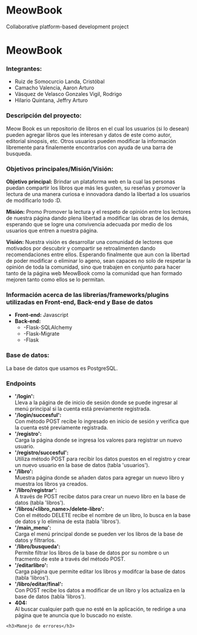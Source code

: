 # MeowBook
Collaborative platform-based development project
    <h1>MeowBook</h1>
    <h3>Integrantes:</h3>
    <ul>
        <li>Ruiz de Somocurcio Landa, Cristóbal</li>
        <li>Camacho Valencia, Aaron Arturo</li>
        <li>Vásquez de Velasco Gonzales Vigil, Rodrigo</li>
        <li>Hilario Quintana, Jeffry Arturo</li>
    </ul>
    <h3>Descripción del proyecto:</h3>
    <p>Meow Book es un repositorio de libros en el cual los usuarios (si lo desean) pueden agregar libros
        que les interesan y datos de este como autor, editorial sinopsis, etc. Otros usuarios pueden modificar
        la información libremente para finalemente encontrarlos con ayuda de una barra de busqueda.
    </p>
    <h3>Objetivos principales/Misión/Visión:</h3>
    <p><strong>Objetivo principal:</strong> Brindar un plataforma web en la cual las personas puedan compartir
        los libros que más les gusten, su reseñas y promover la lectura de una manera curiosa e innovadora
        dando la libertad a los usuarios de modificarlo todo :D.
    </p>
    <p><strong>Misión:</strong> Promo
        Promover la lectura y el respeto de opinión entre los lectores de nuestra página dando plena libertad a modificar las
        obras de los demás, esperando que se logre una convivencia adecuada por medio de los usuarios que entren a nuestra página.
    </p>
    <p><strong>Visión:</strong> Nuestra visión es desarrollar una comunidad de lectores que motivados por descubrir
        y compartir se retroalimenten dando recomendaciones entre ellos. Esperando finalmente que aun con la libertad
        de poder modificar o eliminar lo ageno, sean capaces no solo de respetar la opinión de toda la comunidad, sino
        que trabajen en conjunto para hacer tanto de la página web MeowBook como la comunidad que han formado mejoren
        tanto como ellos se lo permitan.
    </p>
    <h3>Información acerca de las librerías/frameworks/plugins utilizadas en Front-end, Back-end y Base de datos</h3>
    <ul>
        <li><strong>Front-end:</strong> Javascript</li>
        <li><strong>Back-end:</strong> 
            <ul>
                <li>-Flask-SQLAlchemy</li>
                <li>-Flask-Migrate</li>
                <li>-Flask</li>
            </ul>
        </li>
    </ul>
    <h3>Base de datos:</h3>
    La base de datos que usamos es PostgreSQL.
    <h3>Endpoints</h3>
        <ul>
            <li><strong>'/login':</strong></li> Lleva a la página de de inicio de sesión donde se puede ingresar al menú principal si la cuenta está previamente registrada.
            <li><strong>'/login/succesful':</strong></li> Con método POST recibe lo ingresado en inicio de sesión y verifica que la cuenta esté previamente registrada.
            <li><strong>'/registro':</strong></li> Carga la página donde se ingresa los valores para registrar un nuevo usuario.
            <li><strong>'/registro/succesful':</strong></li> Utiliza método POST para recibir los datos puestos en el registro y crear un nuevo usuario en la base de datos (tabla 'usuarios').
            <li><strong>'/libro':</strong></li> Muestra página donde se añaden datos para agregar un nuevo libro y muestra los libros ya creados.
            <li><strong>'/libro/registrar':</strong></li> A través de POST recibe datos para crear un nuevo libro en la base de datos (tabla 'libros').
            <li><strong>'/libros/<libro_name>/delete-libro':</strong></li> Con el método DELETE recibe el nombre de un libro, lo busca en la base de datos y lo elimina de esta (tabla 'libros').
            <li><strong>'/main_menu':</strong></li> Carga el menú principal donde se pueden ver los libros de la base de datos y filtrarlos.
            <li><strong>'/libro/busqueda':</strong></li> Permite filtrar los libros de la base de datos por su nombre o un fracmento de este a través del método POST.
            <li><strong>'/editarlibro':</strong></li> Carga página que permite editar los libros y modifcar la base de datos (tabla 'libros').
            <li><strong>'/libro/editar/final':</strong></li> Con POST recibe los datos a modificar de un libro y los actualiza en la base de datos (tabla 'libros').
            <li><strong>404:</strong></li> Al buscar cualquier path que no esté en la aplicación, te redirige a una página que te anuncia que lo buscado no existe.
        </ul>
        
    <h3>Manejo de errores</h3>
    
    

